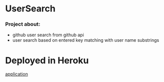 # UserSearch

### Project about:
* github user search from github api 
* user search based on entered key matching with user name substrings

# Deployed in Heroku 
[application](https://usersearch.herokuapp.com/)
